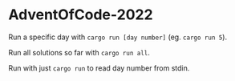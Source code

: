 # AdventOfCode-2022

Run a specific day with `cargo run [day number]` (eg. `cargo run 5`).

Run all solutions so far with `cargo run all`.

Run with just `cargo run` to read day number from stdin.
